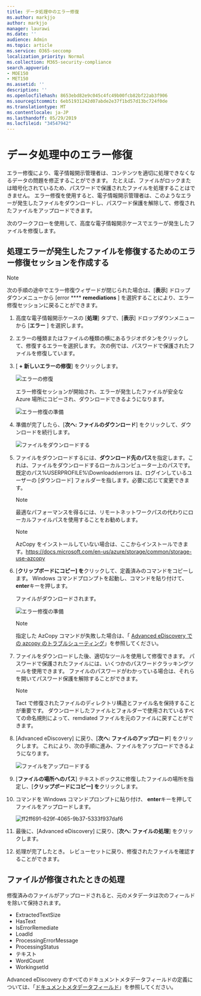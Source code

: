 ```yaml
---
title: データ処理中のエラー修復
ms.author: markjjo
author: markjjo
manager: laurawi
ms.date: ''
audience: Admin
ms.topic: article
ms.service: O365-seccomp
localization_priority: Normal
ms.collection: M365-security-compliance
search.appverid:
- MOE150
- MET150
ms.assetid: ''
description: ''
ms.openlocfilehash: 8653ebd82e9c045c4fc49b00fcb82bf22ab3f906
ms.sourcegitcommit: 6eb51931242d07abde2e37f1bd57d13bc724f0de
ms.translationtype: MT
ms.contentlocale: ja-JP
ms.lasthandoff: 05/29/2019
ms.locfileid: "34547942"
---
```

# <a name="error-remediation-when-processing-data"></a>データ処理中のエラー修復

エラー修復により、電子情報開示管理者は、コンテンツを適切に処理できなくなるデータの問題を修正することができます。 たとえば、ファイルがロックまたは暗号化されているため、パスワードで保護されたファイルを処理することはできません。 エラー修復を使用すると、電子情報開示管理者は、このようなエラーが発生したファイルをダウンロードし、パスワード保護を解除して、修復されたファイルをアップロードできます。

次のワークフローを使用して、高度な電子情報開示ケースでエラーが発生したファイルを修復します。

## <a name="creating-an-error-remediation-session-to-remediate-files-with-processing-errors"></a>処理エラーが発生したファイルを修復するためのエラー修復セッションを作成する

>[!NOTE]
>次の手順の途中でエラー修復ウィザードが閉じられた場合は、[**表示**] ドロップダウンメニューから [error **** **remediations** ] を選択することにより、エラー修復セッションに戻ることができます。

1. 高度な電子情報開示ケースの [**処理**] タブで、[**表示**] ドロップダウンメニューから [**エラー** ] を選択します。

2. エラーの種類またはファイルの種類の横にあるラジオボタンをクリックして、修復するエラーを選択します。  次の例では、パスワードで保護されたファイルを修復しています。

3. [ **+ 新しいエラーの修復**] をクリックします。

    ![エラーの修復](../media/8c2faf1a-834b-44fc-b418-6a18aed8b81a.png)

    エラー修復セッションが開始され、エラーが発生したファイルが安全な Azure 場所にコピーされ、ダウンロードできるようになります。

    ![エラー修復の準備](../media/390572ec-7012-47c4-a6b6-4cbb5649e8a8.png)

4. 準備が完了したら、[**次へ: ファイルのダウンロード**] をクリックして、ダウンロードを続行します。

    ![ファイルをダウンロードする](../media/6ac04b09-8e13-414a-9e24-7c75ba586363.png)

5. ファイルをダウンロードするには、**ダウンロード先のパス**を指定します。これは、ファイルをダウンロードするローカルコンピューター上のパスです。  既定のパス%USERPROFILE%\Downloads\errors は、ログインしているユーザーの [ダウンロード] フォルダーを指します。必要に応じて変更できます。

    >[!NOTE]
    >最適なパフォーマンスを得るには、リモートネットワークパスの代わりにローカルファイルパスを使用することをお勧めします。

    > [!NOTE]
    > AzCopy をインストールしていない場合は、ここからインストールできます。https://docs.microsoft.com/en-us/azure/storage/common/storage-use-azcopy

6. [**クリップボードにコピー] を**クリックして、定義済みのコマンドをコピーします。 Windows コマンドプロンプトを起動し、コマンドを貼り付けて、 **enter**キーを押します。  

    ファイルがダウンロードされます。

    ![エラー修復の準備](../media/f364ab4d-31c5-4375-b69f-650f694a2f69.png)

    > [!NOTE]
    > 指定した AzCopy コマンドが失敗した場合は、「 [Advanced eDiscovery での azcopy のトラブルシューティング](troubleshooting-azcopy.md)」を参照してください。

7. ファイルをダウンロードした後、適切なツールを使用して修復できます。 パスワードで保護されたファイルには、いくつかのパスワードクラッキングツールを使用できます。 ファイルのパスワードがわかっている場合は、それらを開いてパスワード保護を解除することができます。
    > [!NOTE]
    > Tact で修復されたファイルのディレクトリ構造とファイル名を保持することが重要です。  ダウンロードしたファイルとフォルダーで使用されているすべての命名規則によって、remdiated ファイルを元のファイルに戻すことができます。

8. [Advanced eDiscovery] に戻り、[**次へ: ファイルのアップロード**] をクリックします。  これにより、次の手順に進み、ファイルをアップロードできるようになります。

    ![ファイルをアップロードする](../media/af3d8617-1bab-4ecd-8de0-22e53acba240.png)

9. [**ファイルの場所へのパス**] テキストボックスに修復したファイルの場所を指定し、[**クリップボードにコピー] を**クリックします。

10. コマンドを Windows コマンドプロンプトに貼り付け、 **enter**キーを押してファイルをアップロードします。

    ![ff2ff691-629f-4065-9b37-5333f937daf6](../media/ff2ff691-629f-4065-9b37-5333f937daf6.png)

11. 最後に、[Advanced eDiscovery] に戻り、[**次へ: ファイルの処理**] をクリックします。

12. 処理が完了したとき。  レビューセットに戻り、修復されたファイルを確認することができます。

## <a name="what-happens-when-files-are-remediated"></a>ファイルが修復されたときの処理

修復済みのファイルがアップロードされると、元のメタデータは次のフィールドを除いて保持されます。 

- ExtractedTextSize
- HasText
- IsErrorRemediate
- LoadId
- ProcessingErrorMessage
- ProcessingStatus
- テキスト
- WordCount
- WorkingsetId

Advanced eDiscovery のすべてのドキュメントメタデータフィールドの定義については、「[ドキュメントメタデータフィールド](document-metadata-fields.md)」を参照してください。

